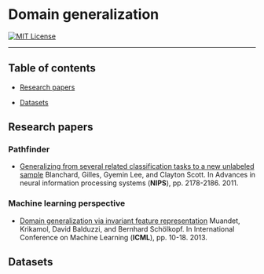 # Domain generalization

[![MIT License](https://img.shields.io/badge/license-MIT-green.svg)](https://opensource.org/licenses/MIT)

-----

## Table of contents

* [Research papers](#Research-papers)

* [Datasets](#Datasets)

## Research papers

### Pathfinder

- [Generalizing from several related classification tasks to a new unlabeled sample](http://papers.nips.cc/paper/4312-generalizing-from-several-related-classification-tasks-to-a-new-unlabeled-sample.pdf)  Blanchard, Gilles, Gyemin Lee, and Clayton Scott.  In Advances in neural information processing systems (**NIPS**), pp. 2178-2186. 2011.

### Machine learning perspective

- [Domain generalization via invariant feature representation](http://proceedings.mlr.press/v28/muandet13.pdf)  Muandet, Krikamol, David Balduzzi, and Bernhard Schölkopf.  In International Conference on Machine Learning (**ICML**), pp. 10-18. 2013.

## Datasets